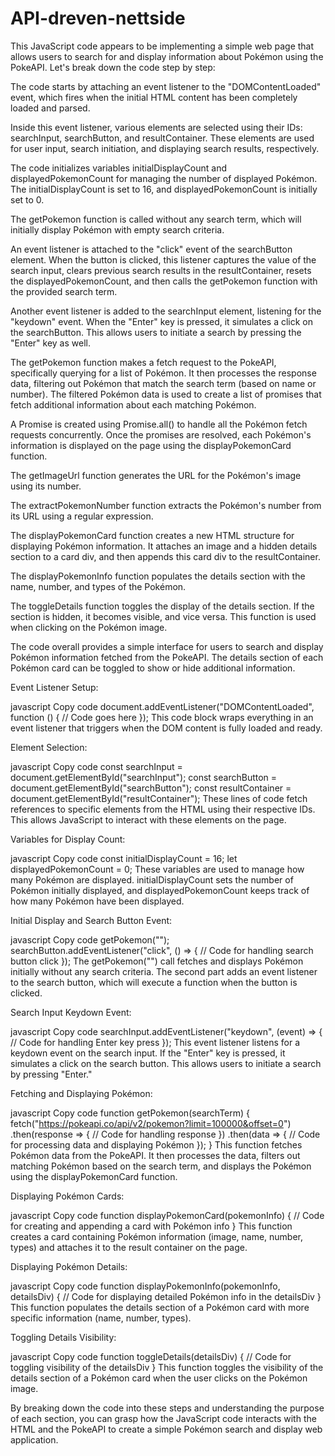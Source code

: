 # API-dreven-nettside

<!-- going to be working on it soon -->


<!--  -->
<!--  -->
<!-- chat gbt -->

This JavaScript code appears to be implementing a simple web page that allows users to search for and display information about Pokémon using the PokeAPI. Let's break down the code step by step:

The code starts by attaching an event listener to the "DOMContentLoaded" event, which fires when the initial HTML content has been completely loaded and parsed.

Inside this event listener, various elements are selected using their IDs: searchInput, searchButton, and resultContainer. These elements are used for user input, search initiation, and displaying search results, respectively.

The code initializes variables initialDisplayCount and displayedPokemonCount for managing the number of displayed Pokémon. The initialDisplayCount is set to 16, and displayedPokemonCount is initially set to 0.

The getPokemon function is called without any search term, which will initially display Pokémon with empty search criteria.

An event listener is attached to the "click" event of the searchButton element. When the button is clicked, this listener captures the value of the search input, clears previous search results in the resultContainer, resets the displayedPokemonCount, and then calls the getPokemon function with the provided search term.

Another event listener is added to the searchInput element, listening for the "keydown" event. When the "Enter" key is pressed, it simulates a click on the searchButton. This allows users to initiate a search by pressing the "Enter" key as well.

The getPokemon function makes a fetch request to the PokeAPI, specifically querying for a list of Pokémon. It then processes the response data, filtering out Pokémon that match the search term (based on name or number). The filtered Pokémon data is used to create a list of promises that fetch additional information about each matching Pokémon.

A Promise is created using Promise.all() to handle all the Pokémon fetch requests concurrently. Once the promises are resolved, each Pokémon's information is displayed on the page using the displayPokemonCard function.

The getImageUrl function generates the URL for the Pokémon's image using its number.

The extractPokemonNumber function extracts the Pokémon's number from its URL using a regular expression.

The displayPokemonCard function creates a new HTML structure for displaying Pokémon information. It attaches an image and a hidden details section to a card div, and then appends this card div to the resultContainer.

The displayPokemonInfo function populates the details section with the name, number, and types of the Pokémon.

The toggleDetails function toggles the display of the details section. If the section is hidden, it becomes visible, and vice versa. This function is used when clicking on the Pokémon image.

The code overall provides a simple interface for users to search and display Pokémon information fetched from the PokeAPI. The details section of each Pokémon card can be toggled to show or hide additional information.







Event Listener Setup:

javascript
Copy code
document.addEventListener("DOMContentLoaded", function () {
  // Code goes here
});
This code block wraps everything in an event listener that triggers when the DOM content is fully loaded and ready.

Element Selection:

javascript
Copy code
const searchInput = document.getElementById("searchInput");
const searchButton = document.getElementById("searchButton");
const resultContainer = document.getElementById("resultContainer");
These lines of code fetch references to specific elements from the HTML using their respective IDs. This allows JavaScript to interact with these elements on the page.

Variables for Display Count:

javascript
Copy code
const initialDisplayCount = 16;
let displayedPokemonCount = 0;
These variables are used to manage how many Pokémon are displayed. initialDisplayCount sets the number of Pokémon initially displayed, and displayedPokemonCount keeps track of how many Pokémon have been displayed.

Initial Display and Search Button Event:

javascript
Copy code
getPokemon("");
searchButton.addEventListener("click", () => {
  // Code for handling search button click
});
The getPokemon("") call fetches and displays Pokémon initially without any search criteria. The second part adds an event listener to the search button, which will execute a function when the button is clicked.

Search Input Keydown Event:

javascript
Copy code
searchInput.addEventListener("keydown", (event) => {
  // Code for handling Enter key press
});
This event listener listens for a keydown event on the search input. If the "Enter" key is pressed, it simulates a click on the search button. This allows users to initiate a search by pressing "Enter."

Fetching and Displaying Pokémon:

javascript
Copy code
function getPokemon(searchTerm) {
  fetch("https://pokeapi.co/api/v2/pokemon?limit=100000&offset=0")
    .then(response => {
      // Code for handling response
    })
    .then(data => {
      // Code for processing data and displaying Pokémon
    });
}
This function fetches Pokémon data from the PokeAPI. It then processes the data, filters out matching Pokémon based on the search term, and displays the Pokémon using the displayPokemonCard function.

Displaying Pokémon Cards:

javascript
Copy code
function displayPokemonCard(pokemonInfo) {
  // Code for creating and appending a card with Pokémon info
}
This function creates a card containing Pokémon information (image, name, number, types) and attaches it to the result container on the page.

Displaying Pokémon Details:

javascript
Copy code
function displayPokemonInfo(pokemonInfo, detailsDiv) {
  // Code for displaying detailed Pokémon info in the detailsDiv
}
This function populates the details section of a Pokémon card with more specific information (name, number, types).

Toggling Details Visibility:

javascript
Copy code
function toggleDetails(detailsDiv) {
  // Code for toggling visibility of the detailsDiv
}
This function toggles the visibility of the details section of a Pokémon card when the user clicks on the Pokémon image.

By breaking down the code into these steps and understanding the purpose of each section, you can grasp how the JavaScript code interacts with the HTML and the PokeAPI to create a simple Pokémon search and display web application.
